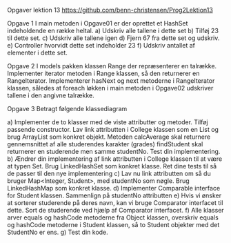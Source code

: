Opgaver lektion 13
https://github.com/benn-christensen/Prog2Lektion13

Opgave 1
I main metoden i Opgave01 er der oprettet et HashSet indeholdende en række
heltal.
a) Udskriv alle tallene i dette set
b) Tilføj 23 til dette set.
c) Udskriv alle tallene igen
d) Fjern 67 fra dette set og udskriv.
e) Controller hvorvidt dette set indeholder 23
f) Udskriv antallet af elementer i dette set.

Opgave 2
I models pakken klassen Range der repræsenterer en talrække. Implementer
iterator metoden i Range klassen, så den returnerer en RangeIterator.
Implementerer hasNext og next metoderne i RangeIterator klassen, således at
foreach løkken i main metoden i Opgave02 udskriver tallene i den angivne
talrække.

Opgave 3
Betragt følgende klassediagram

a) Implementer de to klasser med de viste attributter og metoder. Tilføj
passende constructor. Lav link attributten i College klassen som en
List<Student> og brug ArrayList som konkret objekt.
Metoden calcAverage skal returnere gennemsnittet af alle studerendes
karakter (grades)
findStudent skal returnerer en studerende men samme studentNo.
Test din implementering.
b) Ændrer din implementering af link attributten i College klassen til at være
at typen Set<Student>. Brug LinkedHashSet som konkret klasse.
Ret dine tests til så de passer til den nye implementering
c) Lav nu link attributten om så du bruger Map<Integer, Student>, med
studentNo som nøgle. Brug LinkedHashMap som konkret klasse.
d) Implementer Comparable interface for Student klassen. Sammenlign på
studentNo attributten
e) Hvis vi ønsker at sorterer studerende på deres navn, kan vi bruge
Comparator interfacet til dette. Sort de studerende ved hjælp af
Comparator interfacet.
f) Alle klasser arver equals og hashCode metoderne fra Object klassen,
overskriv equals og hashCode metoderne i Student klassen, så to Student
objekter med det StudentNo er ens.
g) Test din kode.

